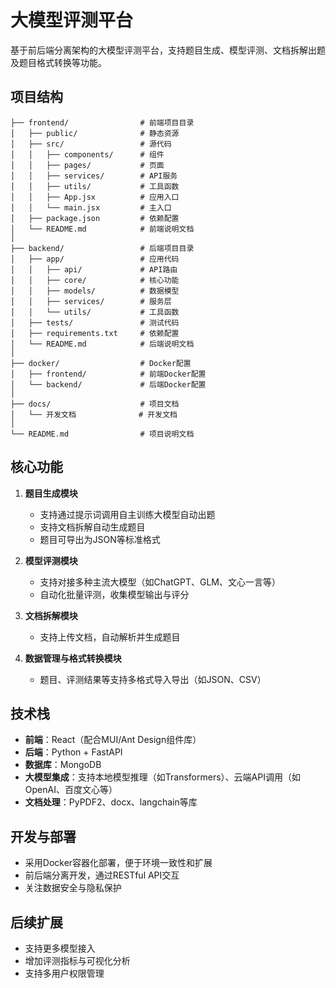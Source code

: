 # 大模型评测平台

基于前后端分离架构的大模型评测平台，支持题目生成、模型评测、文档拆解出题及题目格式转换等功能。

## 项目结构

```
├── frontend/                # 前端项目目录
│   ├── public/              # 静态资源
│   ├── src/                 # 源代码
│   │   ├── components/      # 组件
│   │   ├── pages/           # 页面
│   │   ├── services/        # API服务
│   │   ├── utils/           # 工具函数
│   │   ├── App.jsx          # 应用入口
│   │   └── main.jsx         # 主入口
│   ├── package.json         # 依赖配置
│   └── README.md            # 前端说明文档
│
├── backend/                 # 后端项目目录
│   ├── app/                 # 应用代码
│   │   ├── api/             # API路由
│   │   ├── core/            # 核心功能
│   │   ├── models/          # 数据模型
│   │   ├── services/        # 服务层
│   │   └── utils/           # 工具函数
│   ├── tests/               # 测试代码
│   ├── requirements.txt     # 依赖配置
│   └── README.md            # 后端说明文档
│
├── docker/                  # Docker配置
│   ├── frontend/            # 前端Docker配置
│   └── backend/             # 后端Docker配置
│
├── docs/                    # 项目文档
│   └── 开发文档              # 开发文档
│
└── README.md                # 项目说明文档
```

## 核心功能

1. **题目生成模块**
   - 支持通过提示词调用自主训练大模型自动出题
   - 支持文档拆解自动生成题目
   - 题目可导出为JSON等标准格式

2. **模型评测模块**
   - 支持对接多种主流大模型（如ChatGPT、GLM、文心一言等）
   - 自动化批量评测，收集模型输出与评分

3. **文档拆解模块**
   - 支持上传文档，自动解析并生成题目

4. **数据管理与格式转换模块**
   - 题目、评测结果等支持多格式导入导出（如JSON、CSV）

## 技术栈

- **前端**：React（配合MUI/Ant Design组件库）
- **后端**：Python + FastAPI
- **数据库**：MongoDB
- **大模型集成**：支持本地模型推理（如Transformers）、云端API调用（如OpenAI、百度文心等）
- **文档处理**：PyPDF2、docx、langchain等库

## 开发与部署

- 采用Docker容器化部署，便于环境一致性和扩展
- 前后端分离开发，通过RESTful API交互
- 关注数据安全与隐私保护

## 后续扩展

- 支持更多模型接入
- 增加评测指标与可视化分析
- 支持多用户权限管理